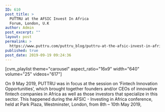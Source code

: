 ```yaml
---
ID: 610
post_title: >
  PUTTRU at the AFSIC Invest In Africa
  Forum, London, U.K
author: Admin
post_excerpt: ""
layout: post
permalink: >
  https://www.puttru.com/puttru_blog/puttru-at-the-afsic-invest-in-africa-forum-london-u-k/
published: true
post_date: 2019-09-19 09:24:36
---
```

[cvm_playlist theme="carousel" aspect_ratio="16x9" width="640" volume="25" videos="617"]

On 9 May 2019, PUTTRU was in focus at the session on ‘Fintech Innovation Opportunities’, which brought together founders and/or CEOs of innovative fintech companies in Africa as well as those investors that specialize in this sector. This happened during the AFSIC - Investing in Africa conference, held at Park Plaza, Westminster, London, from 8th – 10th May 2019,